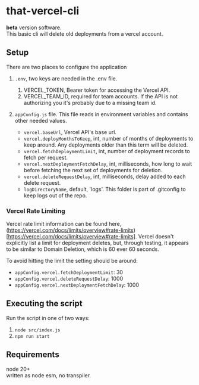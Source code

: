 # that-vercel-cli

**beta** version software.  
This basic cli will delete old deployments from a vercel account.

## Setup

There are two places to configure the application

1. `.env`, two keys are needed in the .env file.
    1. VERCEL_TOKEN, Bearer token for accessing the Vercel API.
    1. VERCEL_TEAM_ID, required for team accounts. If the API is not authorizing you it's probably due to a missing team id.

1. `appConfig.js` file. This file reads in environment variables and contains other needed values.
    - `vercel.baseUrl`, Vercel API's base url.
    - `vercel.deployMonthsToKeep`, int, number of months of deployments to keep around. Any deployments older than this term will be deleted.
    - `vercel.fetchDeploymentLimit`, int, number of deployment records to fetch per request.
    - `vercel.nextDeploymentFetchDelay`, int, milliseconds, how long to wait before fetching the next set of deployments for deletion.
    - `vercel.deleteRequestDelay`, int, milliseconds, delay added to each delete request.
    - `logDirectoryName`, default, 'logs'. This folder is part of .gitconfig to keep logs out of the repo.

### Vercel Rate Limiting

Vercel rate limit information can be found here, (https://vercel.com/docs/limits/overview#rate-limits)[https://vercel.com/docs/limits/overview#rate-limits]. Vercel doesn't explicitly list a limit for deployment deletes, but, through testing, it appears to be similar to Domain Deletion, which is 60 ever 60 seconds.

To avoid hitting the limit the setting should be around:

- `appConfig.vercel.fetchDeploymentLimit`: 30
- `appConfig.vercel.deleteRequestDelay`: 1000
- `appConfig.vercel.nextDeploymentFetchDelay`: 1000
  
## Executing the script

Run the script in one of two ways:

1. `node src/index.js`
1. `npm run start`

## Requirements

node 20+  
written as node esm, no transpiler.
